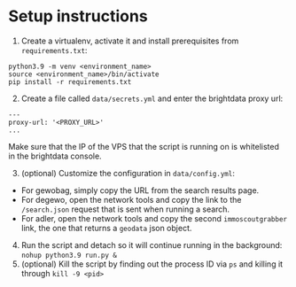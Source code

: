 # Setup instructions

1) Create a virtualenv, activate it and install prerequisites from `requirements.txt`:
```
python3.9 -m venv <environment_name>
source <environment_name>/bin/activate
pip install -r requirements.txt
```

2) Create a file called `data/secrets.yml` and enter the brightdata proxy url:
```
---
proxy-url: '<PROXY_URL>'
...
```
Make sure that the IP of the VPS that the script is running on is whitelisted in the brightdata console.

3) (optional) Customize the configuration in `data/config.yml`:
- For gewobag, simply copy the URL from the search results page.
- For degewo, open the network tools and copy the link to the `/search.json` request that is sent when running a search.
- For adler, open the network tools and copy the second `immoscoutgrabber` link, the one that returns a `geodata` json object.

4) Run the script and detach so it will continue running in the background: `nohup python3.9 run.py &`
5) (optional) Kill the script by finding out the process ID via `ps` and killing it through `kill -9 <pid>`